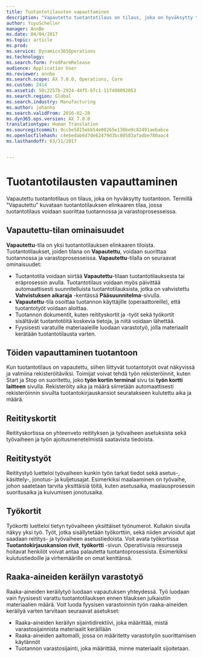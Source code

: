 ```yaml
---
title: Tuotantotilausten vapauttaminen
description: "Vapautettu tuotantotilaus on tilaus, joka on hyväksytty tuotantoon. Termillä &quot;Vapautettu&quot; kuvataan tuotantotilauksen elinkaaren tilaa, jossa tuotantotilaus voidaan suorittaa tuotannossa ja varastoprosesseissa."
author: YuyuScheller
manager: AnnBe
ms.date: 04/04/2017
ms.topic: article
ms.prod: 
ms.service: Dynamics365Operations
ms.technology: 
ms.search.form: ProdParmRelease
audience: Application User
ms.reviewer: annbe
ms.search.scope: AX 7.0.0, Operations, Core
ms.custom: 2414
ms.assetid: 50c2257b-2924-44f5-b7c1-11f498092053
ms.search.region: Global
ms.search.industry: Manufacturing
ms.author: johanho
ms.search.validFrom: 2016-02-28
ms.dyn365.ops.version: AX 7.0.0
translationtype: Human Translation
ms.sourcegitcommit: 9ccbe5815ebb54e00265e130be9c82491aebabce
ms.openlocfilehash: c4ebedab6d7de62479d3bc80583afadbe780aac4
ms.lasthandoff: 03/31/2017


---
```


# <a name="release-production-orders"></a>Tuotantotilausten vapauttaminen

Vapautettu tuotantotilaus on tilaus, joka on hyväksytty tuotantoon. Termillä "Vapautettu" kuvataan tuotantotilauksen elinkaaren tilaa, jossa tuotantotilaus voidaan suorittaa tuotannossa ja varastoprosesseissa. 

<a name="characteristics-of-the-released-state"></a>Vapautettu-tilan ominaisuudet
-------------------------------------

**Vapautettu**-tila on yksi tuotantotilauksen elinkaaren tiloista. Tuotantotilaukset, joiden tilana on **Vapautettu**, voidaan suorittaa tuotannossa ja varastoprosesseissa. **Vapautettu**-tilalla on seuraavat ominaisuudet:

-   Tuotantotila voidaan siirtää **Vapautettu**-tilaan tuotantotilauksesta tai eräprosessin avulla. Tuotantotilaus voidaan myös päivittää automaattisesti suunnitelluista tuotantotilauksista, jotka on vahvistettu **Vahvistuksen aikaraja** -kentässä **Pääsuunnitelma**-sivulla.
-   **Vapautettu**-tila osoittaa tuotannon käyttäjille (operaattoreille), että tuotantotyöt voidaan aloittaa.
-   Tuotannon dokumentit, kuten reitityskortit ja -työt sekä työkortit sisältävät tuotantotöitä koskevia tietoja, ja niitä voidaan lähettää.
-   Fyysisesti varatuille materiaaleille luodaan varastotyö, jolla materiaalit kerätään tuotantotilausta varten.

## <a name="releasing-jobs-to-the-shop-floor"></a>Töiden vapauttaminen tuotantoon
Kun tuotantotilaus on vapautettu, siihen liittyvät tuotantotyöt ovat näkyvissä ja valmiina rekisteröitäviksi. Toimijat voivat tehdä työn rekisteröinnit, kuten Start ja Stop on suoritettu, joko **työn kortin terminal** sivu tai **työn kortti laitteen** sivulla. Rekisteröity aika ja määrä siirretään automaattisesti rekisteröinnin sivuilta tuotantokirjauskansiot seuratakseen kulutettu aika ja määrä.

## <a name="route-cards"></a>Reitityskortit
Reitityskortissa on yhteenveto reitityksen ja työvaiheen asetuksista sekä työvaiheen ja työn ajoitusmenetelmistä saatavista tiedoista.

## <a name="route-jobs"></a>Reititystyöt
Reititystyö luetteloi työvaiheen kunkin työn tarkat tiedot sekä asetus-, käsittely-, jonotus- ja kuljetusajat. Esimerkiksi maalaaminen on työvaihe, johon saatetaan tarvita yksittäisiä töitä, kuten asetusaika, maalausprosessin suoritusaika ja kuivumisen jonotusaika.

## <a name="job-cards"></a>Työkortit
Työkortti luetteloi tietyn työvaiheen yksittäiset työnumerot. Kullakin sivulla näkyy yksi työ. Työt, jotka sisällytetään työkorttiin, sekä niiden arvioidut ajat saadaan reititys- ja työvaiheen asetustiedoista. Voit avata työkortissa **Tuotantokirjauskansion rivit**, **työkortti** -sivun. Operatiivisia resursseja hoitavat henkilöt voivat antaa palautetta tuotantoprosessista. Esimerkiksi kulutustiedoille ja virhemäärille on omat kenttänsä.

## <a name="warehouse-work-for-raw-material-picking"></a>Raaka-aineiden keräilyn varastotyö
Raaka-aineiden keräilytyö luodaan vapautuksen yhteydessä. Työ luodaan vain fyysisesti varattu tuotantotilauksen ennen tilauksen julkaistiin materiaalien määrä. Voit luoda fyysisen varastoinnin työn raaka-aineiden keräilyä varten tarvitaan seuraavat asetukset:

-   Raaka-aineiden keräilyn sijaintidirektiivi, joka määrittää, mistä varastosijainnista materiaalit keräillään
-   Raaka-aineiden aaltomalli, jossa on määritetty varastotyön suorittamisen käytännöt
-   Tuotannon varastosijainti, joka määrittää, minne materiaalit sijoitetaan.



